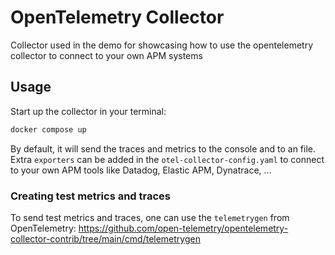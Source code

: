 # OpenTelemetry Collector

Collector used in the demo for showcasing how to use the opentelemetry collector to connect to your own APM systems

## Usage

Start up the collector in your terminal:

```bash
docker compose up
```

By default, it will send the traces and metrics to the console and to an file. Extra `exporters` can be added in the `otel-collector-config.yaml` to connect to your own APM tools like Datadog, Elastic APM, Dynatrace, ...

### Creating test metrics and traces

To send test metrics and traces, one can use the `telemetrygen` from OpenTelemetry: https://github.com/open-telemetry/opentelemetry-collector-contrib/tree/main/cmd/telemetrygen